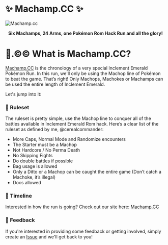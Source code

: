 <p align="center"> 
  <h1> ✨ Machamp.CC ✨ </h1>
  <img src="https://media.giphy.com/media/NmTqx5EmcG2kg1CnKG/giphy.gif" alt="Machamp.cc"/>
  <br />
  <p align="center"><b> Six Machamps, 24 Arms, one Pokémon Rom Hack Run and all the glory! </b> </p>
</p>

# 🥊.©© What is Machamp.CC?

[Machamp.CC](https://www.machamp.cc) is the chronology of a very special Inclement Emerald Pokémon Run. In this run, we'll only be using the Machop line of Pokémon to beat the game. That’s right! Only Machops, Machokes or Machamps can be used the entire length of Inclement Emerald.

Let's jump into it:

### 📏 Ruleset
The ruleset is pretty simple, use the Machop line to conquer all of the battles available in Inclement Emerald Rom hack. Here’s a clear list of the ruleset as defined by me, @cerealcommander:

-	More Caps, Normal Mode and Randomize encounters
-	The Starter must be a Machop
-	Not Hardcore / No Perma Death
-	No Skipping Fights
-	Do double battles if possible
-	Bag usage is allowed
-	Only a Ditto or a Machop can be caught the entire game (Don’t catch a Machoke, it’s illegal)
-	Docs allowed

### 📅 Timeline

Interested in how the run is going? Check out our site here: [Machamp.CC](https://www.machamp.cc)

### 🤝 Feedback

If you're interested in providing some feedback or getting involved, simply create an [Issue](https://github.com/cerealcommander/machamp/issues/new) and we'll get back to you!